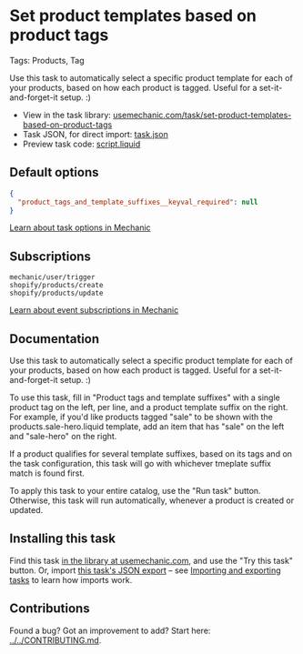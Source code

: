 # Set product templates based on product tags

Tags: Products, Tag

Use this task to automatically select a specific product template for each of your products, based on how each product is tagged. Useful for a set-it-and-forget-it setup. :)

* View in the task library: [usemechanic.com/task/set-product-templates-based-on-product-tags](https://usemechanic.com/task/set-product-templates-based-on-product-tags)
* Task JSON, for direct import: [task.json](../../tasks/set-product-templates-based-on-product-tags.json)
* Preview task code: [script.liquid](./script.liquid)

## Default options

```json
{
  "product_tags_and_template_suffixes__keyval_required": null
}
```

[Learn about task options in Mechanic](https://docs.usemechanic.com/article/471-task-options)

## Subscriptions

```liquid
mechanic/user/trigger
shopify/products/create
shopify/products/update
```

[Learn about event subscriptions in Mechanic](https://docs.usemechanic.com/article/408-subscriptions)

## Documentation

Use this task to automatically select a specific product template for each of your products, based on how each product is tagged. Useful for a set-it-and-forget-it setup. :)

To use this task, fill in "Product tags and template suffixes" with a single product tag on the left, per line, and a product template suffix on the right. For example, if you'd like products tagged "sale" to be shown with the products.sale-hero.liquid template, add an item that has "sale" on the left and "sale-hero" on the right.

If a product qualifies for several template suffixes, based on its tags and on the task configuration, this task will go with whichever tmeplate suffix match is found first.

To apply this task to your entire catalog, use the "Run task" button. Otherwise, this task will run automatically, whenever a product is created or updated.

## Installing this task

Find this task [in the library at usemechanic.com](https://usemechanic.com/task/set-product-templates-based-on-product-tags), and use the "Try this task" button. Or, import [this task's JSON export](../../tasks/set-product-templates-based-on-product-tags.json) – see [Importing and exporting tasks](https://docs.usemechanic.com/article/505-importing-and-exporting-tasks) to learn how imports work.

## Contributions

Found a bug? Got an improvement to add? Start here: [../../CONTRIBUTING.md](../../CONTRIBUTING.md).
